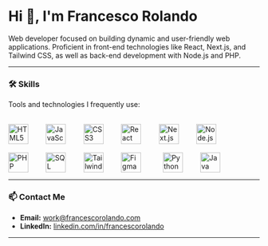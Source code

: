 # Hi 👋, I'm Francesco Rolando

Web developer focused on building dynamic and user-friendly web applications. Proficient in front-end technologies like React, Next.js, and Tailwind CSS, as well as back-end development with Node.js and PHP.

---

### 🛠️ Skills

Tools and technologies I frequently use:
<p>
<br/>
<img src="https://cdn.simpleicons.org/html5/FFFFFF" alt="HTML5" title="HTML5" width="40" height="40" style="vertical-align: middle;"/>&nbsp;&nbsp;&nbsp;&nbsp;&nbsp;&nbsp;&nbsp;&nbsp;
<img src="https://cdn.simpleicons.org/javascript/FFFFFF" alt="JavaScript" title="JavaScript" width="40" height="40" style="vertical-align: middle;"/>&nbsp;&nbsp;&nbsp;&nbsp;&nbsp;&nbsp;&nbsp;&nbsp;
<img src="https://cdn.simpleicons.org/css3/FFFFFF" alt="CSS3" title="CSS3" width="40" height="40" style="vertical-align: middle;"/>&nbsp;&nbsp;&nbsp;&nbsp;&nbsp;&nbsp;&nbsp;&nbsp;
<img src="https://cdn.simpleicons.org/react/FFFFFF" alt="React" title="React.js" width="40" height="40" style="vertical-align: middle;"/>&nbsp;&nbsp;&nbsp;&nbsp;&nbsp;&nbsp;&nbsp;&nbsp;
<img src="https://cdn.simpleicons.org/nextdotjs/FFFFFF" alt="Next.js" title="Next.js" width="40" height="40" style="vertical-align: middle;"/>&nbsp;&nbsp;&nbsp;&nbsp;&nbsp;&nbsp;&nbsp;&nbsp;
<img src="https://cdn.simpleicons.org/nodedotjs/FFFFFF" alt="Node.js" title="Node.js" width="40" height="40" style="vertical-align: middle;"/>
<br/>
<br/>
<img src="https://cdn.simpleicons.org/php/FFFFFF" alt="PHP" title="PHP" width="40" height="40" style="vertical-align: middle;"/>&nbsp;&nbsp;&nbsp;&nbsp;&nbsp;&nbsp;&nbsp;&nbsp;
<img src="https://cdn.simpleicons.org/mysql/FFFFFF" alt="SQL" title="SQL (MySQL)" width="40" height="40" style="vertical-align: middle;"/>&nbsp;&nbsp;&nbsp;&nbsp;&nbsp;&nbsp;&nbsp;&nbsp;
<img src="https://cdn.simpleicons.org/tailwindcss/FFFFFF" alt="Tailwind CSS" title="Tailwind CSS" width="40" height="40" style="vertical-align: middle;"/>&nbsp;&nbsp;&nbsp;&nbsp;&nbsp;&nbsp;&nbsp;&nbsp;
<img src="https://cdn.simpleicons.org/figma/FFFFFF" alt="Figma" title="Figma" width="40" height="40" style="vertical-align: middle;"/>&nbsp;&nbsp;&nbsp;&nbsp;&nbsp;&nbsp;&nbsp;&nbsp;  
<img src="https://cdn.simpleicons.org/python/FFFFFF" alt="Python" title="Python" width="40" height="40" style="vertical-align: middle;"/>&nbsp;&nbsp;&nbsp;&nbsp;&nbsp;&nbsp;&nbsp;&nbsp;
<img src="https://cdn.simpleicons.org/openjdk/FFFFFF" alt="Java" title="Java" width="40" height="40" style="vertical-align: middle;"/>
</p>

---

### 📫 Contact Me

* **Email:** [work@francescorolando.com](mailto:work@francescorolando.com)
* **LinkedIn:** [linkedin.com/in/francescorolando](https://www.linkedin.com/in/francescorolando) 

---

